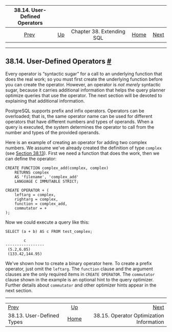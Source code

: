 <!--?xml version="1.0" encoding="UTF-8" standalone="no"?-->

|           38.14. User-Defined Operators          |                                               |                           |                                                       |                                                                             |
| :----------------------------------------------: | :-------------------------------------------- | :-----------------------: | ----------------------------------------------------: | --------------------------------------------------------------------------: |
| [Prev](xtypes.html "38.13. User-Defined Types")  | [Up](extend.html "Chapter 38. Extending SQL") | Chapter 38. Extending SQL | [Home](index.html "PostgreSQL 17devel Documentation") |  [Next](xoper-optimization.html "38.15. Operator Optimization Information") |

***

## 38.14. User-Defined Operators [#](#XOPER)

[]()

Every operator is “syntactic sugar” for a call to an underlying function that does the real work; so you must first create the underlying function before you can create the operator. However, an operator is *not merely* syntactic sugar, because it carries additional information that helps the query planner optimize queries that use the operator. The next section will be devoted to explaining that additional information.

PostgreSQL supports prefix and infix operators. Operators can be overloaded;[]() that is, the same operator name can be used for different operators that have different numbers and types of operands. When a query is executed, the system determines the operator to call from the number and types of the provided operands.

Here is an example of creating an operator for adding two complex numbers. We assume we've already created the definition of type `complex` (see [Section 38.13](xtypes.html "38.13. User-Defined Types")). First we need a function that does the work, then we can define the operator:

    CREATE FUNCTION complex_add(complex, complex)
        RETURNS complex
        AS 'filename', 'complex_add'
        LANGUAGE C IMMUTABLE STRICT;

    CREATE OPERATOR + (
        leftarg = complex,
        rightarg = complex,
        function = complex_add,
        commutator = +
    );

Now we could execute a query like this:

    SELECT (a + b) AS c FROM test_complex;

            c
    -----------------
     (5.2,6.05)
     (133.42,144.95)

We've shown how to create a binary operator here. To create a prefix operator, just omit the `leftarg`. The `function` clause and the argument clauses are the only required items in `CREATE OPERATOR`. The `commutator` clause shown in the example is an optional hint to the query optimizer. Further details about `commutator` and other optimizer hints appear in the next section.

***

|                                                  |                                                       |                                                                             |
| :----------------------------------------------- | :---------------------------------------------------: | --------------------------------------------------------------------------: |
| [Prev](xtypes.html "38.13. User-Defined Types")  |     [Up](extend.html "Chapter 38. Extending SQL")     |  [Next](xoper-optimization.html "38.15. Operator Optimization Information") |
| 38.13. User-Defined Types                        | [Home](index.html "PostgreSQL 17devel Documentation") |                                    38.15. Operator Optimization Information |
